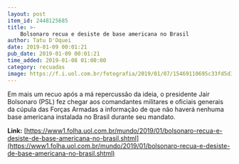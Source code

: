 ```yaml
---
layout: post
item_id: 2448125685
title: >-
    Bolsonaro recua e desiste de base americana no Brasil
author: Tatu D'Oquei
date: 2019-01-09 00:01:21
pub_date: 2019-01-09 00:01:21
time_added: 2019-01-08 01:00:00
category: recuadas
image: https://f.i.uol.com.br/fotografia/2019/01/07/15469110695c33fd5d33918_1546911069_3x2_rt.jpg
---
```


Em mais um recuo após a má repercussão da ideia, o presidente Jair Bolsonaro (PSL) fez chegar aos comandantes militares e oficiais generais da cúpula das Forças Armadas a informação de que não haverá nenhuma base americana instalada no Brasil durante seu mandato.

**Link:** [https://www1.folha.uol.com.br/mundo/2019/01/bolsonaro-recua-e-desiste-de-base-americana-no-brasil.shtml](https://www1.folha.uol.com.br/mundo/2019/01/bolsonaro-recua-e-desiste-de-base-americana-no-brasil.shtml)

